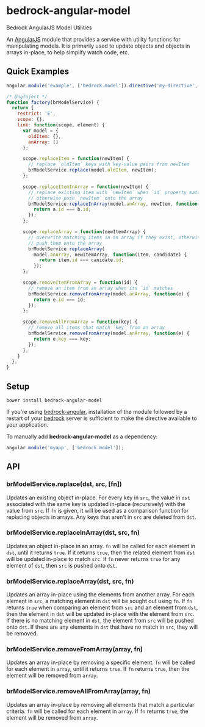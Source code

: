 # bedrock-angular-model
Bedrock AngularJS Model Utilities

An [AngularJS][] module that provides a service with utility functions for
manipulating models. It is primarily used to update objects and objects in
arrays in-place, to help simplify watch code, etc.

## Quick Examples

```js
angular.module('example', ['bedrock.model']).directive('my-directive', factory);

/* @ngInject */
function factory(brModelService) {
  return {
    restrict: 'E',
    scope: {},
    link: function(scope, element) {
      var model = {
        oldItem: {},
        anArray: []
      };

      scope.replaceItem = function(newItem) {
        // replace `oldItem` keys with key-value pairs from newItem
        brModelService.replace(model.oldItem, newItem);
      };

      scope.replaceItemInArray = function(newItem) {
        // replace existing item with `newItem` when `id` property matches
        // otherwise push `newItem` onto the array
        brModelService.replaceInArray(model.anArray, newItem, function(a, b) {
          return a.id === b.id;
        });
      };

      scope.replaceArray = function(newItemArray) {
        // overwrite matching items in an array if they exist, otherwise
        // push them onto the array
        brModelService.replaceArray(
          model.anArray, newItemArray, function(item, candidate) {
            return item.id === canidate.id;
          });
      };

      scope.removeItemFromArray = function(id) {
        // remove an item from an array when its `id` matches
        brModelService.removeFromArray(model.anArray, function(e) {
          return e.id === id;
        });
      };

      scope.removeAllFromArray = function(key) {
        // remove all items that match `key` from an array
        brModelService.removeFromArray(model.anArray, function(e) {
          return e.key === key;
        });
      };
    }
  };
}
```

## Setup

```
bower install bedrock-angular-model
```

If you're using [bedrock-angular][], installation of the module followed by
a restart of your [bedrock][] server is sufficient to make the directive
available to your application.

To manually add **bedrock-angular-model** as a dependency:

```js
angular.module('myapp', ['bedrock.model']);
```

## API

### brModelService.replace(dst, src, [fn])

Updates an existing object in-place. For every key in `src`, the value in `dst`
associated with the same key is updated in-place (recursively) with the value
from `src`. If `fn` is given, it will be used as a comparison function for
replacing objects in arrays. Any keys that aren't in `src` are deleted from
`dst`.

### brModelService.replaceInArray(dst, src, fn)

Updates an object in-place in an array. `fn` will be called for each element in
`dst`, until it returns `true`. If it returns `true`, then the related element
from `dst` will be updated in-place to match `src`. If `fn` never returns
`true` for any element of `dst`, then `src` is pushed onto `dst`.

### brModelService.replaceArray(dst, src, fn)

Updates an array in-place using the elements from another array. For each
element in `src`, a matching element in `dst` will be sought out using `fn`.
If `fn` returns `true` when comparing an element from `src` and an element
from `dst`, then the element in `dst` will be updated in-place with the element
from `src`. If there is no matching element in `dst`, the element from `src`
will be pushed onto `dst`. If there are any elements in `dst` that have no
match in `src`, they will be removed.

### brModelService.removeFromArray(array, fn)

Updates an array in-place by removing a specific element. `fn` will be called
for each element in `array`, until it returns `true`. If `fn` returns `true`,
then the element will be removed from `array`.

### brModelService.removeAllFromArray(array, fn)

Updates an array in-place by removing all elements that match a particular
criteria. `fn` will be called for each element in `array`. If `fn` returns
`true`, the element will be removed from `array`.


[bedrock]: https://github.com/digitalbazaar/bedrock
[bedrock-angular]: https://github.com/digitalbazaar/bedrock-angular
[AngularJS]: https://github.com/angular/angular.js
